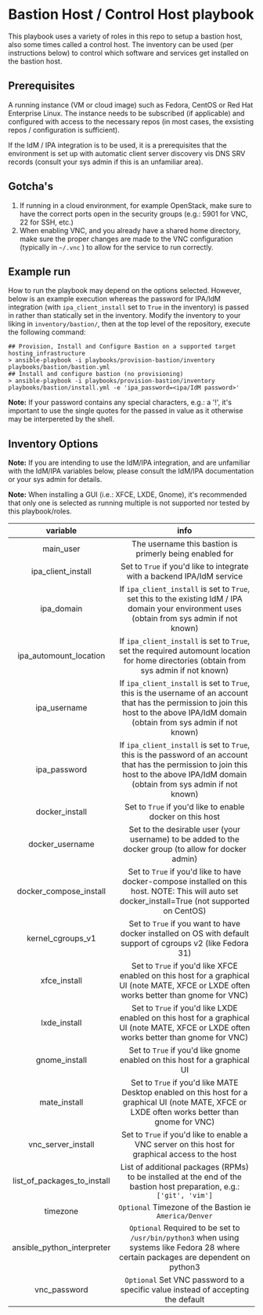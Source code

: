 # Bastion Host / Control Host playbook

This playbook uses a variety of roles in this repo to setup a bastion host, also some times called a control host. The inventory can be used (per instructions below) to control which software and services get installed on the bastion host.


## Prerequisites
A running instance (VM or cloud image) such as Fedora, CentOS or Red Hat Enterprise Linux. The instance needs to be subscribed (if applicable) and configured with access to the necessary repos (in most cases, the exsisting repos / configuration is sufficient).

If the IdM / IPA integration is to be used, it is a prerequisites that the environment is set up with automatic client server discovery vis DNS SRV records (consult your sys admin if this is an unfamiliar area).

## Gotcha's
1. If running in a cloud environment, for example OpenStack, make sure to have the correct ports open in the security groups (e.g.: 5901 for VNC, 22 for SSH, etc.)
2. When enabling VNC, and you already have a shared home directory, make sure the proper changes are made to the VNC configuration (typically in `~/.vnc` ) to allow for the service to run correctly.

## Example run
How to run the playbook may depend on the options selected. However, below is an example execution whereas the password for IPA/IdM integration (with `ipa_client_install` set to `True` in the inventory) is passed in rather than statically set in the inventory. Modify the inventory to your liking in `inventory/bastion/`, then at the top level of the repository, execute the following command:

```
## Provision, Install and Configure Bastion on a supported target hosting_infrastructure
> ansible-playbook -i playbooks/provision-bastion/inventory playbooks/bastion/bastion.yml
## Install and configure bastion (no provisioning)
> ansible-playbook -i playbooks/provision-bastion/inventory playbooks/bastion/install.yml -e 'ipa_password=<ipa/IdM password>'
```

**Note:** If your password contains any special characters, e.g.: a '!', it's important to use the single quotes for the passed in value as it otherwise may be interpereted by the shell.

## Inventory Options

**Note:** If you are intending to use the IdM/IPA integration, and are unfamiliar with the IdM/IPA variables below, please consult the IdM/IPA documentation or your sys admin for details.

**Note:** When installing a GUI (i.e.: XFCE, LXDE, Gnome), it's recommended that only one is selected as running multiple is not supported nor tested by this playbook/roles.

| variable | info |
|:--------:|:----:|
|main_user|The username this bastion is primerly being enabled for|
|ipa_client_install|Set to `True` if you'd like to integrate with a backend IPA/IdM service|
|ipa_domain|If `ipa_client_install` is set to `True`, set this to the existing IdM / IPA domain your environment uses (obtain from sys admin if not known)|
|ipa_automount_location|If `ipa_client_install` is set to `True`, set the required automount location for home directories (obtain from sys admin if not known)|
|ipa_username|If `ipa_client_install` is set to `True`, this is the username of an account that has the permission to join this host to the above IPA/IdM domain (obtain from sys admin if not known)|
|ipa_password|If `ipa_client_install` is set to `True`, this is the password of an account that has the permission to join this host to the above IPA/IdM domain (obtain from sys admin if not known)
|docker_install|Set to `True` if you'd like to enable docker on this host|
|docker_username|Set to the desirable user (your username) to be added to the docker group (to allow for docker admin)|
|docker_compose_install|Set to `True` if you'd like to have docker-compose installed on this host. NOTE: This will auto set docker_install=True (not supported on CentOS)|
|kernel_cgroups_v1|Set to `True` if you want to have docker installed on OS with default support of cgroups v2 (like Fedora 31)|
|xfce_install|Set to `True` if you'd like XFCE enabled on this host for a graphical UI (note MATE, XFCE or LXDE often works better than gnome for VNC)|
|lxde_install|Set to `True` if you'd like LXDE enabled on this host for a graphical UI (note MATE, XFCE or LXDE often works better than gnome for VNC)|
|gnome_install|Set to `True` if you'd like gnome enabled on this host for a graphical UI|
|mate_install|Set to `True` if you'd like MATE Desktop enabled on this host for a graphical UI (note MATE, XFCE or LXDE often works better than gnome for VNC)|
|vnc_server_install|Set to `True` if you'd like to enable a VNC server on this host for graphical access to the host|
|list_of_packages_to_install|List of additional packages (RPMs) to be installed at the end of the bastion host preparation, e.g.: `['git', 'vim']`|
|timezone| `Optional` Timezone of the Bastion ie `America/Denver`|
|ansible_python_interpreter| `Optional` Required to be set to `/usr/bin/python3` when using systems like Fedora 28 where certain packages are dependent on python3|
|vnc_password| `Optional` Set VNC password to a specific value instead of accepting the default| 

